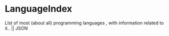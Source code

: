 # LanguageIndex
LIst of most (about all) programming languages , with information related to it.. || JSON
